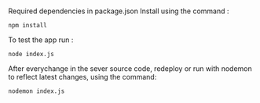 ```bash

```

Required dependencies in package.json
Install using the command :
```
npm install
```

To test the app run :
```
node index.js
```

After everychange in the sever source code, redeploy or run with nodemon to reflect latest changes, using the command:

```
nodemon index.js
```
